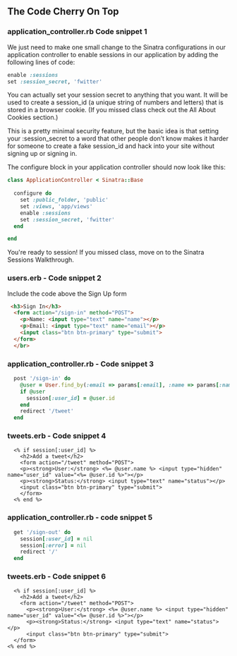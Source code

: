 

## The Code Cherry On Top

### application_controller.rb Code snippet 1
We just need to make one small change to the Sinatra configurations in our application controller to enable sessions in our application by adding the following lines of code:

```ruby
enable :sessions
set :session_secret, 'fwitter'
```

You can actually set your session secret to anything that you want. It will be used to create a session_id (a unique string of numbers and letters) that is stored in a browser cookie. (If you missed class check out the All About Cookies section.)

This is a pretty minimal security feature, but the basic idea is that setting your :session_secret to a word that other people don’t know makes it harder for someone to create a fake session_id and hack into your site without signing up or signing in.

The configure block in your application controller should now look like this:

```ruby
class ApplicationController < Sinatra::Base
  
  configure do
    set :public_folder, 'public'
    set :views, 'app/views'
    enable :sessions
    set :session_secret, 'fwitter'
  end

end
```

You're ready to session! If you missed class, move on to the Sinatra Sessions Walkthrough.


### users.erb - Code snippet 2
Include the code above the Sign Up form

```html
 <h3>Sign In</h3>
  <form action="/sign-in" method="POST">
    <p>Name: <input type="text" name="name"></p>
    <p>Email: <input type="text" name="email"></p>
    <input class="btn btn-primary" type="submit">
  </form>
  </br>
```

### application_controller.rb  - Code snippet 3
```ruby 
  post '/sign-in' do
    @user = User.find_by(:email => params[:email], :name => params[:name])
    if @user
      session[:user_id] = @user.id
    end
    redirect '/tweet'
  end
```

### tweets.erb - Code snippet 4
```erb
  <% if session[:user_id] %>
    <h2>Add a tweet</h2>
    <form action="/tweet" method="POST">
    <p><strong>User:</strong> <%= @user.name %> <input type="hidden" name="user_id" value="<%= @user.id %>"></p>
    <p><strong>Status:</strong> <input type="text" name="status"></p>
    <input class="btn btn-primary" type="submit">
    </form>
  <% end %>
```

### application_controller.rb - code snippet 5
```ruby
  get '/sign-out' do
    session[:user_id] = nil
    session[:error] = nil
    redirect '/'
  end
```

### tweets.erb - Code snippet 6

```erb
  <% if session[:user_id] %>
    <h2>Add a tweet</h2>
    <form action="/tweet" method="POST">
      <p><strong>User:</strong> <%= @user.name %> <input type="hidden" name="user_id" value="<%= @user.id %>"></p>
      <p><strong>Status:</strong> <input type="text" name="status"></p>
      <input class="btn btn-primary" type="submit">
  </form>
<% end %>
```


